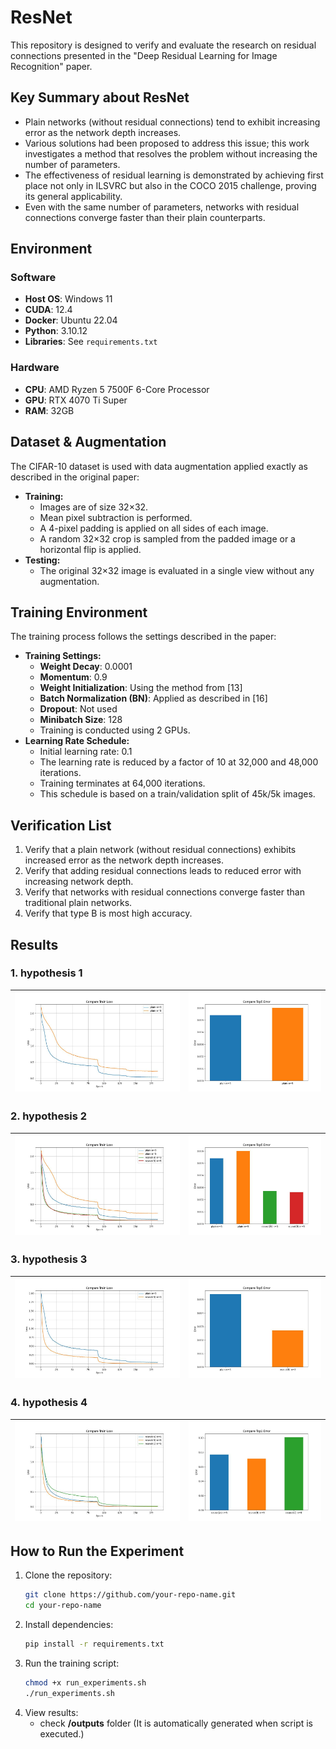# ResNet

This repository is designed to verify and evaluate the research on residual connections presented in the "Deep Residual Learning for Image Recognition" paper.

## Key Summary about ResNet

- Plain networks (without residual connections) tend to exhibit increasing error as the network depth increases.
- Various solutions had been proposed to address this issue; this work investigates a method that resolves the problem without increasing the number of parameters.
- The effectiveness of residual learning is demonstrated by achieving first place not only in ILSVRC but also in the COCO 2015 challenge, proving its general applicability.
- Even with the same number of parameters, networks with residual connections converge faster than their plain counterparts.

## Environment

### Software
- **Host OS**: Windows 11
- **CUDA**: 12.4
- **Docker**: Ubuntu 22.04
- **Python**: 3.10.12
- **Libraries**: See `requirements.txt`

### Hardware
- **CPU**: AMD Ryzen 5 7500F 6-Core Processor
- **GPU**: RTX 4070 Ti Super
- **RAM**: 32GB

## Dataset & Augmentation

The CIFAR-10 dataset is used with data augmentation applied exactly as described in the original paper:
- **Training:**
  - Images are of size 32×32.
  - Mean pixel subtraction is performed.
  - A 4-pixel padding is applied on all sides of each image.
  - A random 32×32 crop is sampled from the padded image or a horizontal flip is applied.
- **Testing:**
  - The original 32×32 image is evaluated in a single view without any augmentation.

## Training Environment

The training process follows the settings described in the paper:
- **Training Settings:**
  - **Weight Decay**: 0.0001
  - **Momentum**: 0.9
  - **Weight Initialization**: Using the method from [13]
  - **Batch Normalization (BN)**: Applied as described in [16]
  - **Dropout**: Not used
  - **Minibatch Size**: 128
  - Training is conducted using 2 GPUs.
- **Learning Rate Schedule:**
  - Initial learning rate: 0.1
  - The learning rate is reduced by a factor of 10 at 32,000 and 48,000 iterations.
  - Training terminates at 64,000 iterations.
  - This schedule is based on a train/validation split of 45k/5k images.

## Verification List

1. Verify that a plain network (without residual connections) exhibits increased error as the network depth increases.
2. Verify that adding residual connections leads to reduced error with increasing network depth.
3. Verify that networks with residual connections converge faster than traditional plain networks.
4. Verify that type B is most high accuracy.

## Results

### 1. hypothesis 1
| ![Train Loss](./figure/hypothesis_1/train_loss.jpg) | ![Top5 Error](./figure/hypothesis_1/top5_error.jpg) |
| ------------------------------------------------------ | --------------------------------------------------- |

### 2. hypothesis 2
![hypothesis_2_train_loss.jpg](./figure/hypothesis_2/train_loss.jpg) | ![hypothesis_2_top5_error.jpg](./figure/hypothesis_2/top5_error.jpg)
| ------------------------------------------------------ | --------------------------------------------------- |

### 3. hypothesis 3
![hypothesis_3_train_loss.jpg](./figure/hypothesis_3/train_loss.jpg) | ![hypothesis_3_top5_error.jpg](./figure/hypothesis_3/top5_error.jpg)
| ------------------------------------------------------ | --------------------------------------------------- |

### 4. hypothesis 4
![hypothesis_4_train_loss.jpg](./figure/hypothesis_4/train_loss.jpg) | ![hypothesis_4_top1_error.jpg](./figure/hypothesis_4/top1_error.jpg)
| ------------------------------------------------------ | --------------------------------------------------- |


## How to Run the Experiment

1. Clone the repository:
   ```sh
   git clone https://github.com/your-repo-name.git
   cd your-repo-name
   ```
2. Install dependencies:
   ```sh
   pip install -r requirements.txt
   ```
3. Run the training script:
     ```sh
     chmod +x run_experiments.sh
     ./run_experiments.sh
     ```
4. View results:
   - check **/outputs** folder (It is automatically generated when script is executed.)